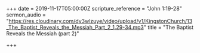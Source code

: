 +++
date = 2019-11-17T05:00:00Z
scripture_reference = "John 1:19-28"
sermon_audio = "https://res.cloudinary.com/dy3wlzuye/video/upload/v1/KingstonChurch/13_The_Baptist_Reveals_the_Messiah_Part_2_1.29-34.mp3"
title = "The Baptist Reveals the Messiah (part 2)"

+++
